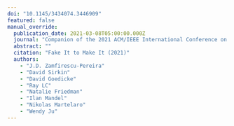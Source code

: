 ```yaml
---
doi: "10.1145/3434074.3446909"
featured: false
manual_override:
  publication_date: 2021-03-08T05:00:00.000Z
  journal: "Companion of the 2021 ACM/IEEE International Conference on Human-Robot Interaction"
  abstract: ""
  citation: "Fake It to Make It (2021)"
  authors:
    - "J.D. Zamfirescu-Pereira"
    - "David Sirkin"
    - "David Goedicke"
    - "Ray LC"
    - "Natalie Friedman"
    - "Ilan Mandel"
    - "Nikolas Martelaro"
    - "Wendy Ju"
---
```


<!-- You can add additional content about this publication here if needed -->
